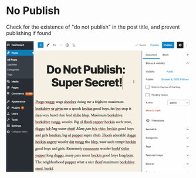 # No Publish

Check for the existence of "do not publish" in the post title, and prevent publishing if found

![demo](readme-assets/demo.gif)